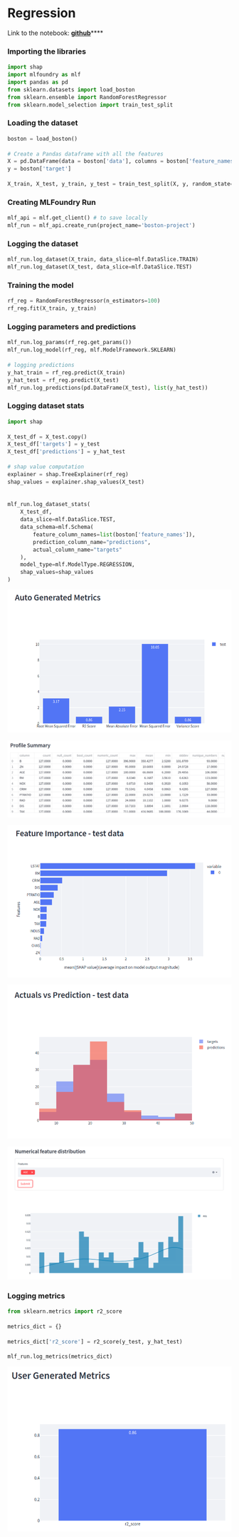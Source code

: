 # Regression

Link to the notebook: [**github**](https://github.com/truefoundry/mlfoundry-examples/blob/main/examples/sklearn/boston_train.ipynb)****

### Importing the libraries

```python
import shap
import mlfoundry as mlf
import pandas as pd
from sklearn.datasets import load_boston
from sklearn.ensemble import RandomForestRegressor
from sklearn.model_selection import train_test_split
```

### Loading the dataset

```python
boston = load_boston()

# Create a Pandas dataframe with all the features
X = pd.DataFrame(data = boston['data'], columns = boston['feature_names'])
y = boston['target']

X_train, X_test, y_train, y_test = train_test_split(X, y, random_state=42)
```

### Creating MLFoundry Run

```python
mlf_api = mlf.get_client() # to save locally
mlf_run = mlf_api.create_run(project_name='boston-project')
```

### Logging the dataset

```python
mlf_run.log_dataset(X_train, data_slice=mlf.DataSlice.TRAIN)
mlf_run.log_dataset(X_test, data_slice=mlf.DataSlice.TEST)
```

### Training the model

```python
rf_reg = RandomForestRegressor(n_estimators=100)
rf_reg.fit(X_train, y_train)
```

### Logging parameters and predictions

```python
mlf_run.log_params(rf_reg.get_params())
mlf_run.log_model(rf_reg, mlf.ModelFramework.SKLEARN)

# logging predictions
y_hat_train = rf_reg.predict(X_train)
y_hat_test = rf_reg.predict(X_test)
mlf_run.log_predictions(pd.DataFrame(X_test), list(y_hat_test))
```

### Logging dataset stats

```python
import shap

X_test_df = X_test.copy()
X_test_df['targets'] = y_test
X_test_df['predictions'] = y_hat_test

# shap value computation
explainer = shap.TreeExplainer(rf_reg)
shap_values = explainer.shap_values(X_test)


mlf_run.log_dataset_stats(
    X_test_df,
    data_slice=mlf.DataSlice.TEST,
    data_schema=mlf.Schema(
        feature_column_names=list(boston['feature_names']),
        prediction_column_name="predictions",
        actual_column_name="targets"
    ),
    model_type=mlf.ModelType.REGRESSION,
    shap_values=shap_values
)
```

![](<../../.gitbook/assets/Screenshot from 2021-12-22 19-27-54.png>)

![](<../../.gitbook/assets/Screenshot from 2021-12-22 19-45-02.png>)

![](<../../.gitbook/assets/Screenshot from 2021-12-24 02-16-53.png>)

![](<../../.gitbook/assets/Screenshot from 2021-12-22 19-46-22.png>)

![](<../../.gitbook/assets/Screenshot from 2021-12-22 19-47-22.png>)

### Logging metrics

```python
from sklearn.metrics import r2_score

metrics_dict = {}

metrics_dict['r2_score'] = r2_score(y_test, y_hat_test)

mlf_run.log_metrics(metrics_dict)
```

![](<../../.gitbook/assets/Screenshot from 2021-12-22 19-26-23.png>)
